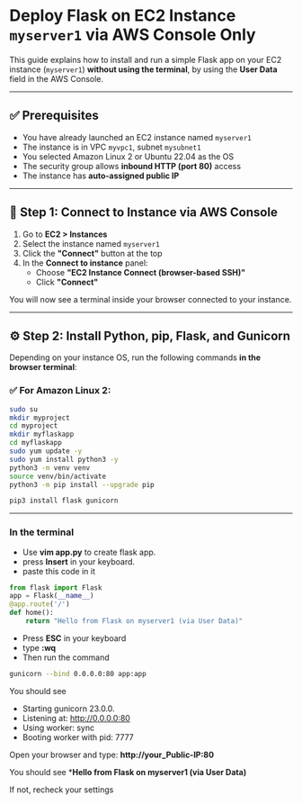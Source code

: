 # Deploy Flask on EC2 Instance `myserver1` via AWS Console Only

This guide explains how to install and run a simple Flask app on your EC2 instance (`myserver1`) **without using the terminal**, by using the **User Data** field in the AWS Console.

---

## ✅ Prerequisites

- You have already launched an EC2 instance named `myserver1`
- The instance is in VPC `myvpc1`, subnet `mysubnet1`
- You selected Amazon Linux 2 or Ubuntu 22.04 as the OS
- The security group allows **inbound HTTP (port 80)** access
- The instance has **auto-assigned public IP**


---

## 🔌 Step 1: Connect to Instance via AWS Console

1. Go to **EC2 > Instances**
2. Select the instance named `myserver1`
3. Click the **"Connect"** button at the top
4. In the **Connect to instance** panel:
   - Choose **"EC2 Instance Connect (browser-based SSH)"**
   - Click **"Connect"**

You will now see a terminal inside your browser connected to your instance.

---

## ⚙️ Step 2: Install Python, pip, Flask, and Gunicorn

Depending on your instance OS, run the following commands **in the browser terminal**:

### ✅ For Amazon Linux 2:

```bash
sudo su
mkdir myproject
cd myproject
mkdir myflaskapp
cd myflaskapp
sudo yum update -y
sudo yum install python3 -y
python3 -m venv venv
source venv/bin/activate
python3 -m pip install --upgrade pip

pip3 install flask gunicorn

```
---
### In the terminal 
- Use **vim app.py** to create flask app.
- press **Insert** in your keyboard.
- paste this code in it
  
```python
from flask import Flask
app = Flask(__name__)
@app.route('/')
def home():
    return "Hello from Flask on myserver1 (via User Data)"
```
- Press **ESC** in your keyboard
- type **:wq**
- Then run the command

```bash
gunicorn --bind 0.0.0.0:80 app:app
```
You should see 

- Starting gunicorn 23.0.0.
- Listening at: http://0.0.0.0:80
- Using worker: sync
- Booting worker with pid: 7777

Open your browser and type:
**http://your_Public-IP:80**

You should see ***Hello from Flask on myserver1 (via User Data)**

If not, recheck your settings 


